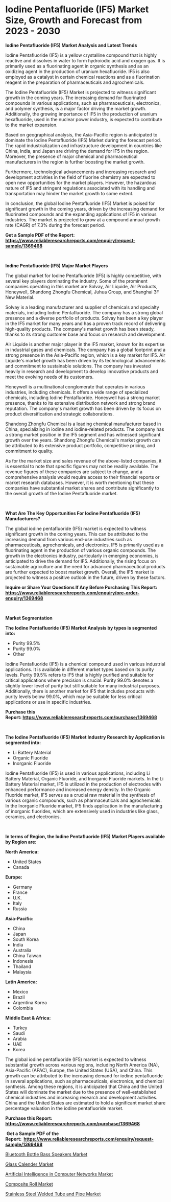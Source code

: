 <p><h1>Iodine Pentafluoride (IF5) Market Size, Growth and Forecast from 2023 - 2030</h1></p><p><strong>Iodine Pentafluoride (IF5) Market Analysis and Latest Trends</strong></p>
<p><p>Iodine Pentafluoride (IF5) is a yellow crystalline compound that is highly reactive and dissolves in water to form hydroiodic acid and oxygen gas. It is primarily used as a fluorinating agent in organic synthesis and as an oxidizing agent in the production of uranium hexafluoride. IF5 is also employed as a catalyst in certain chemical reactions and as a fluorination reagent in the preparation of pharmaceuticals and agrochemicals.</p><p>The Iodine Pentafluoride (IF5) Market is projected to witness significant growth in the coming years. The increasing demand for fluorinated compounds in various applications, such as pharmaceuticals, electronics, and polymer synthesis, is a major factor driving the market growth. Additionally, the growing importance of IF5 in the production of uranium hexafluoride, used in the nuclear power industry, is expected to contribute to the market expansion.</p><p>Based on geographical analysis, the Asia-Pacific region is anticipated to dominate the Iodine Pentafluoride (IF5) Market during the forecast period. The rapid industrialization and infrastructure development in countries like China, India, and Japan are driving the demand for IF5 in the region. Moreover, the presence of major chemical and pharmaceutical manufacturers in the region is further boosting the market growth.</p><p>Furthermore, technological advancements and increasing research and development activities in the field of fluorine chemistry are expected to open new opportunities for the market players. However, the hazardous nature of IF5 and stringent regulations associated with its handling and transportation may hinder the market growth to some extent.</p><p>In conclusion, the global Iodine Pentafluoride (IF5) Market is poised for significant growth in the coming years, driven by the increasing demand for fluorinated compounds and the expanding applications of IF5 in various industries. The market is projected to grow at a compound annual growth rate (CAGR) of 7.3% during the forecast period.</p></p>
<p><strong>Get a Sample PDF of the Report:&nbsp; <a href="https://www.reliableresearchreports.com/enquiry/request-sample/1369468">https://www.reliableresearchreports.com/enquiry/request-sample/1369468</a></strong></p>
<p>&nbsp;</p>
<p><strong>Iodine Pentafluoride (IF5) Major Market Players</strong></p>
<p><p>The global market for Iodine Pentafluoride (IF5) is highly competitive, with several key players dominating the industry. Some of the prominent companies operating in this market are Solvay, Air Liquide, Air Products, Honeywell, Shandong Zhongfu Chemical, Juhua Group, and Shanghai 3F New Material.</p><p>Solvay is a leading manufacturer and supplier of chemicals and specialty materials, including Iodine Pentafluoride. The company has a strong global presence and a diverse portfolio of products. Solvay has been a key player in the IF5 market for many years and has a proven track record of delivering high-quality products. The company's market growth has been steady, thanks to its strong customer base and focus on research and development.</p><p>Air Liquide is another major player in the IF5 market, known for its expertise in industrial gases and chemicals. The company has a global footprint and a strong presence in the Asia-Pacific region, which is a key market for IF5. Air Liquide's market growth has been driven by its technological advancements and commitment to sustainable solutions. The company has invested heavily in research and development to develop innovative products and meet the evolving needs of its customers.</p><p>Honeywell is a multinational conglomerate that operates in various industries, including chemicals. It offers a wide range of specialized chemicals, including Iodine Pentafluoride. Honeywell has a strong market presence, thanks to its extensive distribution network and strong brand reputation. The company's market growth has been driven by its focus on product diversification and strategic collaborations.</p><p>Shandong Zhongfu Chemical is a leading chemical manufacturer based in China, specializing in iodine and iodine-related products. The company has a strong market position in the IF5 segment and has witnessed significant growth over the years. Shandong Zhongfu Chemical's market growth can be attributed to its extensive product portfolio, competitive pricing, and commitment to quality.</p><p>As for the market size and sales revenue of the above-listed companies, it is essential to note that specific figures may not be readily available. The revenue figures of these companies are subject to change, and a comprehensive analysis would require access to their financial reports or market research databases. However, it is worth mentioning that these companies have substantial market shares and contribute significantly to the overall growth of the Iodine Pentafluoride market.</p></p>
<p>&nbsp;</p>
<p><strong>What Are The Key Opportunities For Iodine Pentafluoride (IF5) Manufacturers?</strong></p>
<p><p>The global iodine pentafluoride (IF5) market is expected to witness significant growth in the coming years. This can be attributed to the increasing demand from various end-use industries such as pharmaceuticals, agrochemicals, and electronics. IF5 is primarily used as a fluorinating agent in the production of various organic compounds. The growth in the electronics industry, particularly in emerging economies, is anticipated to drive the demand for IF5. Additionally, the rising focus on sustainable agriculture and the need for advanced pharmaceutical products are further expected to boost market growth. Overall, the IF5 market is projected to witness a positive outlook in the future, driven by these factors.</p></p>
<p><strong>Inquire or Share Your Questions If Any Before Purchasing This Report: <a href="https://www.reliableresearchreports.com/enquiry/pre-order-enquiry/1369468">https://www.reliableresearchreports.com/enquiry/pre-order-enquiry/1369468</a></strong></p>
<p>&nbsp;</p>
<p><strong>Market Segmentation</strong></p>
<p><strong>The Iodine Pentafluoride (IF5) Market Analysis by types is segmented into:</strong></p>
<p><ul><li>Purity 99.5%</li><li>Purity 99.0%</li><li>Other</li></ul></p>
<p><p>Iodine Pentafluoride (IF5) is a chemical compound used in various industrial applications. It is available in different market types based on its purity levels. Purity 99.5% refers to IF5 that is highly purified and suitable for critical applications where precision is crucial. Purity 99.0% denotes a slightly lower level of purity but still suitable for many industrial purposes. Additionally, there is another market for IF5 that includes products with purity levels below 99.0%, which may be suitable for less critical applications or use in specific industries.</p></p>
<p><strong>Purchase this Report:&nbsp;<a href="https://www.reliableresearchreports.com/purchase/1369468">https://www.reliableresearchreports.com/purchase/1369468</a></strong></p>
<p>&nbsp;</p>
<p><strong>The Iodine Pentafluoride (IF5) Market Industry Research by Application is segmented into:</strong></p>
<p><ul><li>Li Battery Material</li><li>Organic Fluoride</li><li>Inorganic Fluoride</li></ul></p>
<p><p>Iodine Pentafluoride (IF5) is used in various applications, including Li Battery Material, Organic Fluoride, and Inorganic Fluoride markets. In the Li Battery Material market, IF5 is utilized in the production of electrodes with enhanced performance and increased energy density. In the Organic Fluoride market, IF5 serves as a crucial raw material in the synthesis of various organic compounds, such as pharmaceuticals and agrochemicals. In the Inorganic Fluoride market, IF5 finds application in the manufacturing of inorganic fluorides, which are extensively used in industries like glass, ceramics, and electronics.</p></p>
<p>&nbsp;</p>
<p><strong>In terms of Region, the Iodine Pentafluoride (IF5) Market Players available by Region are:</strong></p>
<p>
    <p> <strong> North America: </strong>
        <ul>
            <li>United States</li>
            <li>Canada</li>
        </ul>
        </p> 
    <p> <strong> Europe: </strong>
        <ul>
            <li>Germany</li>
            <li>France</li>
            <li>U.K.</li>
            <li>Italy</li>
            <li>Russia</li>
        </ul>
        </p> 
    <p> <strong> Asia-Pacific: </strong>
        <ul>
            <li>China</li>
            <li>Japan</li>
            <li>South Korea</li>
            <li>India</li>
            <li>Australia</li>
            <li>China Taiwan</li>
            <li>Indonesia</li>
            <li>Thailand</li>
            <li>Malaysia</li>
        </ul>
        </p> 
    <p> <strong> Latin America: </strong>
        <ul>
            <li>Mexico</li>
            <li>Brazil</li>
            <li>Argentina Korea</li>
            <li>Colombia</li>
        </ul>
        </p> 
    <p> <strong> Middle East & Africa: </strong>
        <ul>
            <li>Turkey</li>
            <li>Saudi</li>
            <li>Arabia</li>
            <li>UAE</li>
            <li>Korea</li>
        </ul>
    </p>
    </p>
<p><p>The global iodine pentafluoride (IF5) market is expected to witness substantial growth across various regions, including North America (NA), Asia-Pacific (APAC), Europe, the United States (USA), and China. This growth can be attributed to the increasing demand for iodine pentafluoride in several applications, such as pharmaceuticals, electronics, and chemical synthesis. Among these regions, it is anticipated that China and the United States will dominate the market due to the presence of well-established chemical industries and increasing research and development activities. China and the United States are estimated to hold a significant market share percentage valuation in the iodine pentafluoride market.</p></p>
<p><strong>Purchase this Report: <a href="https://www.reliableresearchreports.com/purchase/1369468">https://www.reliableresearchreports.com/purchase/1369468</a></strong></p>
<p>&nbsp;<strong>Get a Sample PDF of the Report:&nbsp;&nbsp;<a href="https://www.reliableresearchreports.com/enquiry/request-sample/1369468">https://www.reliableresearchreports.com/enquiry/request-sample/1369468</a></strong></p>
<p><strong></strong></p>
<p><p><a href="https://github.com/NorbertYates/Market-Research-Report-List-1/blob/main/bluetooth-bottle-bass-speakers-market.md">Bluetooth Bottle Bass Speakers Market</a></p><p><a href="https://www.linkedin.com/pulse/glass-calender-market-research-report-provides-thorough-jcixe/">Glass Calender Market</a></p><p><a href="https://medium.com/@rosaerluke/artificial-intelligence-in-computer-networks-market-size-cagr-trends-2024-2030-fbb23db7fd71">Artificial Intelligence in Computer Networks Market</a></p><p><a href="https://www.linkedin.com/pulse/composite-roll-market-research-report-unlocks-analysis-financial-jt5oe/">Composite Roll Market</a></p><p><a href="https://github.com/RoccoManning/Market-Research-Report-List-1/blob/main/stainless-steel-welded-tube-and-pipe-market.md">Stainless Steel Welded Tube and Pipe Market</a></p></p>